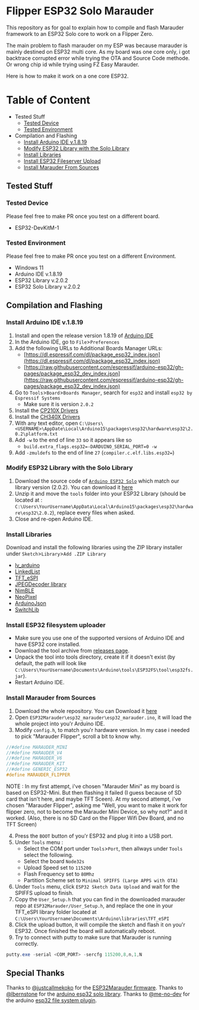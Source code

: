 # Flipper ESP32 Solo Marauder

This repository as for goal to explain how to compile and flash Marauder framework to an ESP32 Solo core to work on a Flipper Zero.

The main problem to flash marauder on my ESP was because marauder is mainly destined on ESP32 multi core. As my board was one core only, i got backtrace corrupted error while trying the OTA and Source Code methode. Or wrong chip id while trying using FZ Easy Marauder.

Here is how to make it work on a one core ESP32.

# Table of Content
* Tested Stuff
  * [Tested Device](#TestedDevice)
  * [Tested Environment](#TestedEnvironment)
* Compilation and Flashing
  * [Install Arduino IDE v.1.8.19](#InstallArduinoIDE)
  * [Modify ESP32 Library with the Solo Library](#ModifiyESP32Lib)
  * [Install Libraries](#InstallLibraries)
  * [Install ESP32 Fileserver Upload](#InstallESP32FS)
  * [Install Marauder From Sources](#InstallMarauder)
  
## Tested Stuff

### Tested Device<a name="TestedDevice"></a>

Please feel free to make PR once you test on a different board.

- ESP32-DevKitM-1

### Tested Environment<a name="TestedEnvironment"></a>

Please feel free to make PR once you test on a different Environment.

* Windows 11
* Arduino IDE v.1.8.19
* ESP32 Library v.2.0.2
* ESP32 Solo Library v.2.0.2

## Compilation and Flashing

### Install Arduino IDE v.1.8.19<a name="InstallArduinoIDE"></a>

1.  Install and open the release version 1.8.19 of [Arduino IDE](https://www.arduino.cc/en/main/software)
2.  In the Arduino IDE, go to `File`>`Preferences`
3.  Add the following URLs to Additional Boards Manager URLs:
    -   [https://dl.espressif.com/dl/package_esp32_index.json](https://dl.espressif.com/dl/package_esp32_index.json)
    -   [https://raw.githubusercontent.com/espressif/arduino-esp32/gh-pages/package_esp32_dev_index.json](https://raw.githubusercontent.com/espressif/arduino-esp32/gh-pages/package_esp32_dev_index.json)
4.  Go to `Tools`>`Board`>`Boards Manager`, search for `esp32` and install `esp32 by Espressif Systems`
    -   Make sure it is version `2.0.2`
5.  Install the [CP210X Drivers](https://www.silabs.com/developers/usb-to-uart-bridge-vcp-drivers)
6.  Install the [CH340X Drivers](https://github.com/justcallmekoko/ESP32Marauder/blob/master/Drivers/CH34x_Install_Windows_v3_4.EXE)
6.  With any text editor, open `C:\Users\<USERNAME>\AppDate\Local\Arduino15\packages\esp32\hardware\esp32\2.0.2\platform.txt`
6.  Add `-w` to the end of line `33` so it appears like so
    -   `build.extra_flags.esp32=-DARDUINO_SERIAL_PORT=0 -w`
7.  Add `-zmuldefs` to the end of line `27` (`compiler.c.elf.libs.esp32=`)

### Modify ESP32 Library with the Solo Library<a name="ModifyESP32Lib"></a>

1. Download the source code of  [`Arduino ESP32 Solo`](https://github.com/lbernstone/arduino-esp32-solo) which match our library version (2.0.2). You can download it [here](https://github.com/lbernstone/arduino-esp32-solo/releases/tag/v2.0.2)
2. Unzip it and move the `tools` folder into your ESP32 Library (should be located at : `C:\Users\YourUsername\AppData\Local\Arduino15\packages\esp32\hardware\esp32\2.0.2`), replace every files when asked.
3. Close and re-open Arduino IDE.

### Install Libraries<a name="InstallLibraries"></a>

Download and install the following libraries using the ZIP library installer under `Sketch`>`Library`>`Add .ZIP Library`

-   [lv_arduino](https://github.com/lvgl/lv_arduino)
-   [LinkedList](https://github.com/ivanseidel/LinkedList)
-   [TFT_eSPI](https://github.com/justcallmekoko/TFT_eSPI)
-   [JPEGDecoder library](https://github.com/Bodmer/JPEGDecoder)
-   [NimBLE](https://github.com/h2zero/NimBLE-Arduino)
-   [NeoPixel](https://github.com/adafruit/Adafruit_NeoPixel)
-   [ArduinoJson](https://github.com/bblanchon/ArduinoJson/releases/tag/v6.18.2)
-   [SwitchLib](https://github.com/justcallmekoko/SwitchLib/releases/latest)

### Install ESP32 filesystem uploader<a name="InstallESP32FS"></a> 

-   Make sure you use one of the supported versions of Arduino IDE and have ESP32 core installed.
-   Download the tool archive from [releases page](https://github.com/me-no-dev/arduino-esp32fs-plugin/releases/latest).
-   Unpack the tool into tools directory, create it if it doesn't exist (by default, the path will look like `C:\Users\YourUsername\Documents\Arduino\tools\ESP32FS\tool\esp32fs.jar`).
-   Restart Arduino IDE.

### Install Marauder from Sources<a name="InstallMarauder"></a>

1. Download the whole repository. You can Download it [here](https://github.com/justcallmekoko/ESP32Marauder)
2. Open `ESP32Marauder\esp32_marauder\esp32_marauder.ino`, it will load the whole project into you'r Arduino IDE.
3.  Modify `config.h`, to match you'r hardware version. In my case i needed to pick "Marauder Flipper", scroll a bit to know why.

```C++
//#define MARAUDER_MINI
//#define MARAUDER_V4
//#define MARAUDER_V6
//#define MARAUDER_KIT
//#define GENERIC_ESP32
#define MARAUDER_FLIPPER
```


NOTE : In my first attempt, i've chosen "Marauder Mini" as my board is based on ESP32-Mini. But then flashing it failed (I guess because of SD card that isn't here, and maybe TFT Sceen).
At my second attempt, i've chosen "Marauder Flipper", asking me "Well, you want to make it work for flipper zero, not to become the Marauder Mini Device, so why not?" and it worked. (Also, there is no SD Card on the Flipper Wifi Dev Board, and no TFT Screen)
 

4. Press the `BOOT` button of you'r ESP32 and plug it into a USB port.
5. Under `Tools` menu :
    - Select the COM port under `Tools`>`Port`, then allways under `Tools` select the following.
    - Select the board `Node32s`
    - Upload Speed set to `115200`
    - Flash Frequency set to `80Mhz`
    - Partition Scheme set to `Minimal SPIFFS (Large APPS with OTA)`
6. Under `Tools` menu, click `ESP32 Sketch Data Upload` and wait for the SPIFFS upload to finish.
7. Copy the `User_Setup.h` that you can find in the downloaded marauder repo at `ESP32Marauder/User_Setup.h`, and replace the one in your TFT_eSPI library folder located at `C:\Users\YourUsername\Documents\Arduino\libraries\TFT_eSPI` 
8. Click the upload button, it will compile the sketch and flash it on you'r ESP32. Once finished the board will automatically reboot.
9. Try to connect with putty to make sure that Marauder is running correctly.

```PowerShell
putty.exe -serial <COM_PORT> -sercfg 115200,8,n,1,N
```

## Special Thanks

Thanks to [@justcallmekoko](https://github.com/justcallmekoko) for the [ESP32Marauder firmware](https://github.com/justcallmekoko/ESP32Marauder).
Thanks to [@lbernstone](https://github.com/lbernstone) for the [arduino esp32 solo library](https://github.com/lbernstone/arduino-esp32-solo).
Thanks to [@me-no-dev](https://github.com/me-no-dev) for the arduino [esp32 file system plugin](https://github.com/me-no-dev/arduino-esp32fs-plugin).
